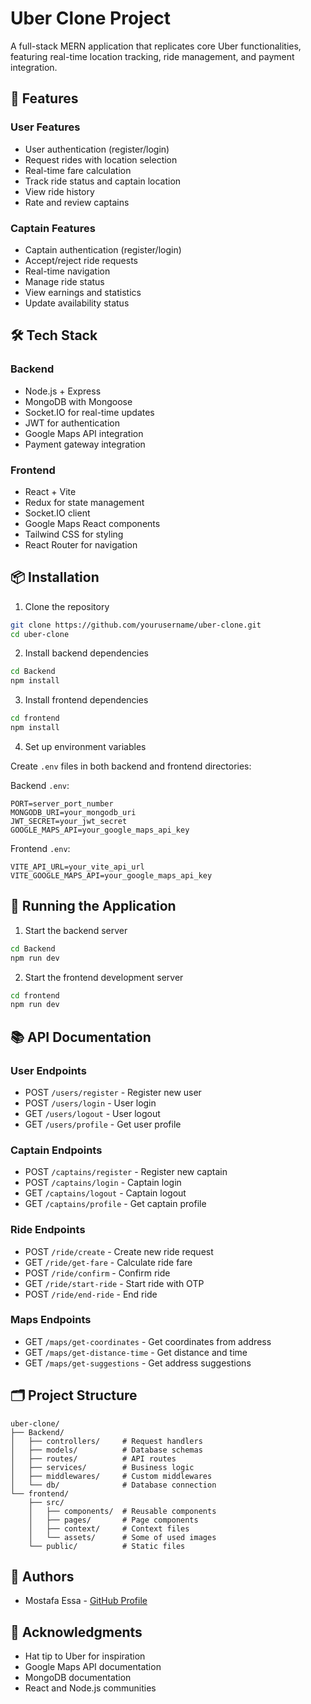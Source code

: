 # Uber Clone Project

A full-stack MERN application that replicates core Uber functionalities, featuring real-time location tracking, ride management, and payment integration.

## 🚀 Features

### User Features

- User authentication (register/login)
- Request rides with location selection
- Real-time fare calculation
- Track ride status and captain location
- View ride history
- Rate and review captains

### Captain Features

- Captain authentication (register/login)
- Accept/reject ride requests
- Real-time navigation
- Manage ride status
- View earnings and statistics
- Update availability status

## 🛠️ Tech Stack

### Backend

- Node.js + Express
- MongoDB with Mongoose
- Socket.IO for real-time updates
- JWT for authentication
- Google Maps API integration
- Payment gateway integration

### Frontend

- React + Vite
- Redux for state management
- Socket.IO client
- Google Maps React components
- Tailwind CSS for styling
- React Router for navigation

## 📦 Installation

1. Clone the repository

```bash
git clone https://github.com/yourusername/uber-clone.git
cd uber-clone
```

2. Install backend dependencies

```bash
cd Backend
npm install
```

3. Install frontend dependencies

```bash
cd frontend
npm install
```

4. Set up environment variables

Create `.env` files in both backend and frontend directories:

Backend `.env`:

```env
PORT=server_port_number
MONGODB_URI=your_mongodb_uri
JWT_SECRET=your_jwt_secret
GOOGLE_MAPS_API=your_google_maps_api_key
```

Frontend `.env`:

```env
VITE_API_URL=your_vite_api_url
VITE_GOOGLE_MAPS_API=your_google_maps_api_key
```

## 🚀 Running the Application

1. Start the backend server

```bash
cd Backend
npm run dev
```

2. Start the frontend development server

```bash
cd frontend
npm run dev
```

## 📚 API Documentation

### User Endpoints

- POST `/users/register` - Register new user
- POST `/users/login` - User login
- GET `/users/logout` - User logout
- GET `/users/profile` - Get user profile

### Captain Endpoints

- POST `/captains/register` - Register new captain
- POST `/captains/login` - Captain login
- GET `/captains/logout` - Captain logout
- GET `/captains/profile` - Get captain profile

### Ride Endpoints

- POST `/ride/create` - Create new ride request
- GET `/ride/get-fare` - Calculate ride fare
- POST `/ride/confirm` - Confirm ride
- GET `/ride/start-ride` - Start ride with OTP
- POST `/ride/end-ride` - End ride

### Maps Endpoints

- GET `/maps/get-coordinates` - Get coordinates from address
- GET `/maps/get-distance-time` - Get distance and time
- GET `/maps/get-suggestions` - Get address suggestions

## 🗂️ Project Structure

```
uber-clone/
├── Backend/
│   ├── controllers/     # Request handlers
│   ├── models/          # Database schemas
│   ├── routes/          # API routes
│   ├── services/        # Business logic
│   ├── middlewares/     # Custom middlewares
│   └── db/              # Database connection
└── frontend/
    ├── src/
    │   ├── components/  # Reusable components
    │   ├── pages/       # Page components
    │   ├── context/     # Context files
    │   └── assets/      # Some of used images
    └── public/          # Static files
```

## 👥 Authors

- Mostafa Essa - [GitHub Profile](https://github.com/mostafa3ssa)

## 🙏 Acknowledgments

- Hat tip to Uber for inspiration
- Google Maps API documentation
- MongoDB documentation
- React and Node.js communities
